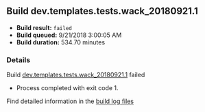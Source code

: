 ## Build dev.templates.tests.wack_20180921.1
- **Build result:** `failed`
- **Build queued:** 9/21/2018 3:00:05 AM
- **Build duration:** 534.70 minutes
### Details
Build [dev.templates.tests.wack_20180921.1](https://winappstudio.visualstudio.com/web/build.aspx?pcguid=a4ef43be-68ce-4195-a619-079b4d9834c2&builduri=vstfs%3a%2f%2f%2fBuild%2fBuild%2f26296) failed

+ Process completed with exit code 1.

Find detailed information in the [build log files](https://uwpctdiags.blob.core.windows.net/buildlogs/dev.templates.tests.wack_20180921.1_logs.zip)

